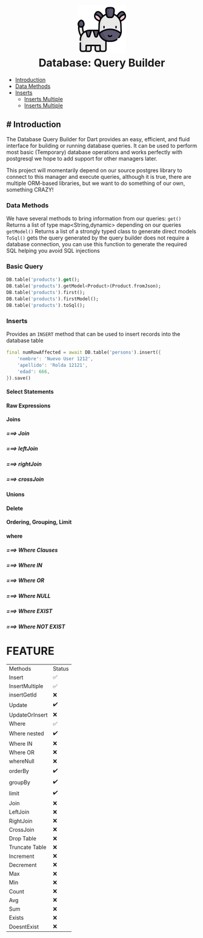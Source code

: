 
<H1 style="text-align:center">
<img src="./doc/zebra.png" width="128"/>
<BR>
Database: Query Builder
</H1>


- [Introduction](#Introduction)
- [Data Methods](#DataMethods)
- [Inserts](#Inserts)
    - [Inserts Multiple](#Inserts)
    - [Inserts Multiple](#Inserts)
## # Introduction 
The Database Query Builder for Dart provides an easy, efficient, and fluid interface for building or running database queries. It can be used to perform most basic (Temporary) database operations and works perfectly with postgresql we hope to add support for other managers later.

This project will momentarily depend on our source postgres library to connect to this manager and execute queries, although it is true, there are multiple ORM-based libraries, but we want to do something of our own, something CRAZY!

### Data Methods
We have several methods to bring information from our queries:
`get()` Returns a list of type map<String,dynamic> depending on our queries
`getModel()` Returns a list of a strongly typed class to generate direct models
`ToSql()` gets the query generated by the query builder does not require a database connection, you can use this function to generate the required SQL helping you avoid SQL injections

### Basic Query
```dart
DB.table('products').get();
DB.table('products').getModel<Product>(Product.fromJson);
DB.table('products').first();
DB.table('products').firstModel();
DB.table('products').toSql();
```

### Inserts
Provides an `INSERT`  method that can be used to insert records into the database table

```dart
final numRowAffected = await DB.table('persons').insert({
    'nombre': 'Nuevo User 1212',
    'apellido': 'Rolda 12121',
    'edad': 666,
}).save()
```

#### Select Statements
#### Raw Expressions
#### Joins
##### ===> Join
##### ===> leftJoin
##### ===> rightJoin
##### ===> crossJoin

#### Unions
#### Delete
#### Ordering, Grouping, Limit
#### where
##### ===> Where Clauses
##### ===> Where IN
##### ===> Where OR
##### ===> Where NULL
##### ===> Where EXIST
##### ===> Where NOT EXIST





# FEATURE 

<table class="default">
    <tr>
        <td>Methods</td>
        <td>Status</td>
    </tr>
    <tr>
        <td>Insert</td>
        <td>✅</td>
    </tr>
    <tr>
        <td>InsertMultiple</td>
        <td>✅</td>
    </tr>
    <tr>
        <td>insertGetId</td>
        <td>❌</td>
    </tr>
    <tr>
        <td>Update</td>
        <td>✔️</td>
    </tr>
    <tr>
        <td>UpdateOrInsert</td>
        <td>❌</td>
    </tr>
    <tr>
        <td>Where</td>
        <td>✅</td>
    </tr>
    <tr>
        <td>Where nested</td>
        <td>✔️</td>
    </tr>
    <tr>
        <td>Where IN</td>
        <td>❌</td>
    </tr>
    <tr>
        <td>Where OR</td>
        <td>❌</td>
    </tr>
    <tr>
        <td>whereNull</td>
        <td>❌</td>
    </tr>
    <tr>
        <td>orderBy</td>
        <td>✔️</td>
    </tr>
    <tr>
        <td>groupBy</td>
        <td>✔️</td>
    </tr>
    <tr>
        <td>limit</td>
        <td>✔️</td>
    </tr>
    <tr>
        <td>Join</td>
        <td>❌</td>
    </tr>
    <tr>
        <td>LeftJoin</td>
        <td>❌</td>
    </tr>
    <tr>
        <td>RightJoin</td>
        <td>❌</td>
    </tr>
    <tr>
        <td>CrossJoin</td>
        <td>❌</td>
    </tr>
    <tr>
        <td>Drop Table</td>
        <td>❌</td>
    </tr>
    <tr>
        <td>Truncate Table</td>
        <td>❌</td>
    </tr>
    <tr>
        <td>Increment</td>
        <td>❌</td>
    </tr>
    <tr>
        <td>Decrement</td>
        <td>❌</td>
    </tr>
    <tr>
        <td>Max</td>
        <td>❌</td>
    </tr>
    <tr>
        <td>Min</td>
        <td>❌</td>
    </tr>
    <tr>
        <td>Count</td>
        <td>❌</td>
    </tr>
    <tr>
        <td>Avg</td>
        <td>❌</td>
    </tr>
    <tr>
        <td>Sum</td>
        <td>❌</td>
    </tr>
    <tr>
        <td>Exists</td>
        <td>❌</td>
    </tr>
    <tr>
        <td>DoesntExist</td>
        <td>❌</td>
    </tr>
</table>